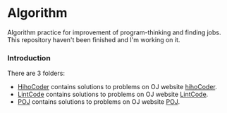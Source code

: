 # Algorithm

Algorithm practice for improvement of program-thinking and finding jobs. This repository haven't been finished and I'm working on it.

### Introduction

There are 3 folders:

* [HihoCoder](https://github.com/DavorWade/algorithm/tree/master/HihoCoder) contains solutions to problems on OJ website  [hihoCoder](http://hihocoder.com/).
* [LintCode](https://github.com/DavorWade/algorithm/tree/master/LintCode) contains solutions to problems on OJ website [LintCode](http://www.lintcode.com/en/problem/).
* [POJ](https://github.com/DavorWade/algorithm/tree/master/POJ) contains solutions to problems on OJ website [POJ](http://poj.org/problemlist).

